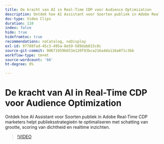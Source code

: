 ```yaml
---
title: De kracht van AI in Real-Time CDP voor Audience Optimization
description: Ontdek hoe AI Assistant voor Soorten publiek in Adobe Real-Time CDP marketers helpt publieksstrategieën te optimaliseren met schatting van grootte, scoring van dichtheid en realtime inzichten.
doc-type: Video Clips
duration: 110
index: false
hide: true
hidefromtoc: true
recommendations: noCatalog, noDisplay
exl-id: 97788fad-45c3-495a-8e59-589dab815c8c
source-git-commit: 90671959b653e120f93bca216a4da116a8f1c3bb
workflow-type: tm+mt
source-wordcount: '66'
ht-degree: 0%

---
```


# De kracht van AI in Real-Time CDP voor Audience Optimization

Ontdek hoe AI Assistant voor Soorten publiek in Adobe Real-Time CDP marketers helpt publieksstrategieën te optimaliseren met schatting van grootte, scoring van dichtheid en realtime inzichten.

<!-- 62_S508_3442517_109_the-power-of-ai-in-realtime-cdp-for-audience-optimization -->
>[!VIDEO](https://video.tv.adobe.com/v/3463019/?learn=on&enablevpops=true&captions=dut)
